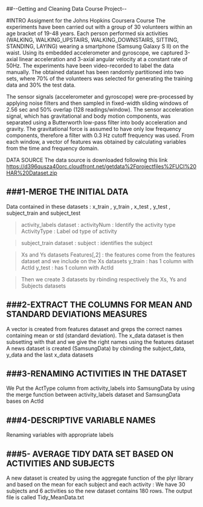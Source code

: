 ##--Getting and Cleaning Data Course Project--

#INTRO
Assigment for the Johns Hopkins Coursera Course
The experiments have been carried out with a group of 30 volunteers within an age bracket of 19-48 years. Each person performed six activities 
(WALKING, WALKING_UPSTAIRS, WALKING_DOWNSTAIRS, SITTING, STANDING, LAYING) wearing a smartphone (Samsung Galaxy S II) on the waist. Using its 
embedded accelerometer and gyroscope, we captured 3-axial linear acceleration and 3-axial angular velocity at a constant rate of 50Hz. 
The experiments have been video-recorded to label the data manually. The obtained dataset has been randomly partitioned into two sets, where 70% 
of the volunteers was selected for generating the training data and 30% the test data. 

The sensor signals (accelerometer and gyroscope) were pre-processed by applying noise filters and then sampled in fixed-width sliding windows of 2.56 
sec and 50% overlap (128 readings/window). The sensor acceleration signal, which has gravitational and body motion components, was separated using a 
Butterworth low-pass filter into body acceleration and gravity. The gravitational force is assumed to have only low frequency components, therefore a 
filter with 0.3 Hz cutoff frequency was used. From each window, a vector of features was obtained by calculating variables from the time and frequency 
domain.


DATA SOURCE
The data source is downloaded following this link
https://d396qusza40orc.cloudfront.net/getdata%2Fprojectfiles%2FUCI%20HAR%20Dataset.zip 

###1-MERGE THE INITIAL DATA
---------------------------
Data contained in these datasets : 
x_train ,  y_train ,  x_test ,  y_test ,  subject_train  and  subject_test

> activity_labels dataset : 
    activityNum : Identify the activity type
    ActivityType : Label od type of activity


> subject_train dataset : 
    subject : identifies the subject

> Xs and Ys datasets
    Features[,2] : the features come from the features dataset and we include on the Xs datasets
    y_train : has 1 column with ActId
    y_test : has 1 column with ActId

> Then we create 3 datasets by rbinding respectively the Xs, Ys and Subjects datasets


###2-EXTRACT THE COLUMNS FOR MEAN AND STANDARD DEVIATIONS MEASURES
------------------------------------------------------------------

A vector is created from features dataset and greps the correct names containing mean or std (standard deviation). The x_data dataset
is then subsetting with that and we give the right names using the features dataset
A news dataset is created (SamsungData) by cbinding the subject_data, y_data and the last x_data datasets


###3-RENAMING ACTIVITIES IN THE DATASET
------------------------------------
We Put the ActType column from activity_labels into SamsungData by using the merge function between activity_labels dataset and SamsungData
bases on ActId

###4-DESCRIPTIVE VARIABLE NAMES
-------------------------------
Renaming variables with appropriate labels


###5- AVERAGE TIDY DATA SET BASED ON ACTIVITIES AND SUBJECTS
------------------------------------------------------------
A new dataset is created by using the aggregate function of the plyr library and based on the mean for each subject and each activity : 
We have 30 subjects and 6 activities so the new dataset contains 180 rows. The output file is called Tidy_MeanData.txt 



 


